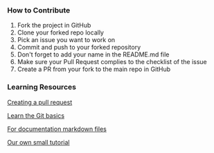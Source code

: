 ### How to Contribute
1. Fork the project in GitHub
2. Clone your forked repo locally
3. Pick an issue you want to work on
4. Commit and push to your forked repository
5. Don't forget to add your name in the README.md file
6. Make sure your Pull Request complies to the checklist of the issue
7. Create a PR from your fork to the main repo in GitHub

### Learning Resources

[Creating a pull request](https://services.github.com/on-demand/intro-to-github/create-pull-request)

[Learn the Git basics](https://try.github.io)

[For documentation markdown files](https://guides.github.com/features/mastering-markdown)

[Our own small tutorial](https://github.com/pesos/members-list)

